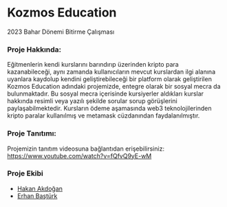 # Kozmos Education
2023 Bahar Dönemi Bitirme Çalışması 

### Proje Hakkında:
Eğitmenlerin kendi kurslarını barındırıp üzerinden kripto para kazanabileceği, aynı zamanda kullanıcıların mevcut kurslardan ilgi alanına uyanlara kaydolup kendini geliştirebileceği bir platform olarak geliştirilen Kozmos Education adındaki projemizde, entegre olarak bir sosyal mecra da bulunmaktadır. Bu sosyal mecra içerisinde kursiyerler aldıkları kurslar hakkında resimli veya yazılı şekilde sorular sorup görüşlerini paylaşabilmektedir. Kursların ödeme aşamasında web3 teknolojilerinden kripto paralar kullanılmış ve metamask cüzdanından faydalanılmıştır.

### Proje Tanıtımı:
Projemizin tanıtım videosuna bağlantıdan erişebilirsiniz:
https://www.youtube.com/watch?v=fQfvQ9yE-wM

### Proje Ekibi
- [Hakan Akdoğan](https://github.com/hakanakdogan)
- [Erhan Baştürk](https://github.com/basturkerhan)

